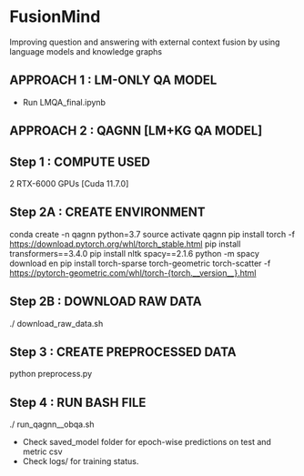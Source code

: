 # FusionMind
Improving question and answering with external context fusion by using language models and knowledge graphs

## APPROACH 1 : LM-ONLY QA MODEL

- Run LMQA_final.ipynb

## APPROACH 2 : QAGNN [LM+KG QA MODEL]

## Step 1 : COMPUTE USED ##
2 RTX-6000 GPUs [Cuda 11.7.0]

## Step 2A : CREATE ENVIRONMENT ##
conda create -n qagnn python=3.7
source activate qagnn
pip install torch -f https://download.pytorch.org/whl/torch_stable.html
pip install transformers==3.4.0
pip install nltk spacy==2.1.6
python -m spacy download en
pip install torch-sparse torch-geometric torch-scatter -f https://pytorch-geometric.com/whl/torch-{torch.__version__}.html

## Step 2B : DOWNLOAD RAW DATA ##
./ download_raw_data.sh

## Step 3 : CREATE PREPROCESSED DATA ##
python preprocess.py

## Step 4 :  RUN BASH FILE ##
./ run_qagnn__obqa.sh

- Check saved_model folder for epoch-wise predictions on test and metric csv
- Check logs/ for training status.
